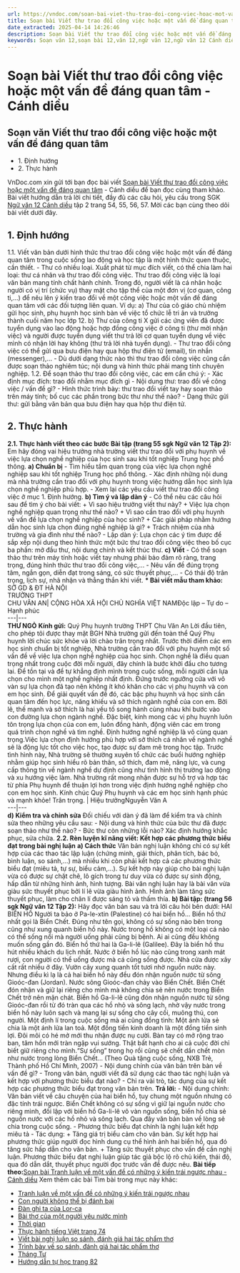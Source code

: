 ```yaml
---
url: https://vndoc.com/soan-bai-viet-thu-trao-doi-cong-viec-hoac-mot-van-de-dang-quan-tam-canh-dieu-331299
title: Soạn bài Viết thư trao đổi công việc hoặc một vấn đề đáng quan tâm - Cánh diều - VnDoc.com
date_extracted: 2025-04-14 14:26:46
description: Soạn bài Viết thư trao đổi công việc hoặc một vấn đề đáng quan tâm - Cánh diều được VnDoc.com tổng hợp và xin gửi tới bạn đọc cùng tham khảo.
keywords: Soạn văn 12,soạn bài 12,văn 12,ngữ văn 12,ngữ văn 12 Cánh diều,soạn ngữ văn 12,giải ngữ văn 12,soạn văn 12 Cánh diều,soạn văn 12 Cánh diều ngắn nhất,soạn bài 12 cánh diều,soạn văn 12 tập 2 trang 54 Cánh diều,Soạn bài Viết thư trao đổi công việc hoặc một vấn đề đáng quan tâm,Soạn văn Viết thư trao đổi công việc hoặc một vấn đề đáng quan tâm,Viết thư trao đổi công việc hoặc một vấn đề đáng quan tâm,soạn văn 12 tập 2 trang 57,soạn văn 12 tập 2 trang 56
---
```


# Soạn bài Viết thư trao đổi công việc hoặc một vấn đề đáng quan tâm - Cánh diều
## Soạn văn Viết thư trao đổi công việc hoặc một vấn đề đáng quan tâm
  * 1\. Định hướng
  * 2\. Thực hành

VnDoc.com xin gửi tới bạn đọc bài viết [Soạn bài Viết thư trao đổi công việc hoặc một vấn đề đáng quan tâm](<https://vndoc.com/soan-bai-viet-thu-trao-doi-cong-viec-hoac-mot-van-de-dang-quan-tam-canh-dieu-331299>) \- Cánh diều để bạn đọc cùng tham khảo. Bài viết hướng dẫn trả lời chi tiết, đầy đủ các câu hỏi, yêu cầu trong SGK [Ngữ văn 12 Cánh diều](<https://vndoc.com/soan-van-12-canh-dieu>) tập 2 trang 54, 55, 56, 57. Mời các bạn cùng theo dõi bài viết dưới đây.
## 1\. Định hướng
1.1. Viết văn bản dưới hình thức thư trao đổi công việc hoặc một vấn đề đáng quan tâm trong cuộc sống lao động và học tập là một hình thức quen thuộc, cần thiết.
\- Thư có nhiều loại. Xuất phát từ mục đích viết, có thể chia làm hai loại: thư cá nhân và thư trao đổi công việc. Thư trao đổi công việc là loại văn bản mang tính chất hành chính. Trong đó, người viết là cá nhân hoặc người có vị trí \(chức vụ\) thay mặt cho tập thể của một đơn vị \(cơ quan, công ti,...\) để nêu lên ý kiến trao đổi về một công việc hoặc một vấn đề đáng quan tâm với các đối tượng liên quan. Ví dụ:
a\) Thư của cô giáo chủ nhiệm gửi học sinh, phụ huynh học sinh bàn về việc tổ chức lễ tri ân và trưởng thành cuối năm học lớp 12.
b\) Thư của công ti X gửi các ứng viên đã được tuyển dụng vào lao động hoặc hợp đồng công việc ở công ti \(thư mời nhận việc\) và người được tuyển dụng viết thư trả lời cơ quan tuyển dụng về việc mình có nhận lời hay không \(thư trả lời nhà tuyển dụng\).
\- Thư trao đổi công việc có thể gửi qua bưu điện hay qua hộp thư điện tử \(email\), tin nhắn \(messenger\),...
\- Dù dưới dạng thức nào thì thư trao đổi công việc cũng cần được soạn thảo nghiêm túc; nội dung và hình thức phải mang tính chuyên nghiệp.
1.2. Để soạn thảo thư trao đổi công việc, các em cần chú ý:
\- Xác định mục đích: trao đổi nhằm mục đích gì
\- Nội dung thư: trao đổi về công việc / vấn đề gì?
\- Hình thức trình bày: thư trao đổi viết tay hay soạn thảo trên máy tính; bố cục các phần trong bức thư như thế nào?
\- Dạng thức gửi thư: gửi bằng văn bản qua bưu điện hay qua hộp thư điện tử.
## 2\. Thực hành
**2.1. Thực hành viết theo các bước**
**Bài tập \(trang 55 sgk Ngữ văn 12 Tập 2\):** Em hãy đóng vai hiệu trưởng nhà trường viết thư trao đổi với phụ huynh về việc lựa chọn nghề nghiệp của học sinh sau khi tốt nghiệp Trung học phổ thông.
**a\) Chuẩn bị**
\- Tìm hiểu tầm quan trọng của việc lựa chọn nghề nghiệp sau khi tốt nghiệp Trung học phổ thông.
\- Xác định những nội dung mà nhà trường cần trao đổi với phụ huynh trong việc hướng dẫn học sinh lựa chọn nghề nghiệp phù hợp.
\- Xem lại các yêu cầu viết thư trao đổi công việc ở mục 1. Định hướng.
**b\) Tìm ý và lập dàn ý**
\- Có thể nêu các câu hỏi sau để tìm ý cho bài viết:
\+ Vì sao hiệu trưởng viết thư này?
\+ Việc lựa chọn nghề nghiệp quan trọng như thế nào?
\+ Vì sao cần trao đổi với phụ huynh về vấn đề lựa chọn nghề nghiệp của học sinh?
\+ Các giải pháp nhằm hướng dẫn học sinh lựa chọn đúng nghề nghiệp là gì?
\+ Trách nhiệm của nhà trường và gia đình như thế nào?
\- Lập dàn ý: Lựa chọn các ý tìm được để sắp xếp nội dung theo hình thức một bức thư trao đổi công việc theo bố cục ba phần: mở đầu thư, nội dung chính và kết thúc thư.
**c\) Viết**
\- Có thể soạn thảo thư trên máy tính hoặc viết tay nhưng phải bảo đảm rõ ràng, trang trọng, đúng hình thức thư trao đổi công việc,...
\- Nêu vấn đề đúng trọng tâm, ngắn gọn, diễn đạt trong sáng, có sức thuyết phục,...
\- Có thái độ trân trọng, lịch sự, nhã nhặn và thẳng thắn khi viết.
**\* Bài viết mẫu tham khảo:**
SỞ GD & ĐT HÀ NỘI  
TRƯỜNG THPT  
CHU VĂN AN| CỘNG HÒA XÃ HỘI CHỦ NGHĨA VIỆT NAMĐộc lập – Tự do – Hạnh phúc  
---|---  
**THƯ NGỎ**
**Kính gửi:** Quý Phụ huynh trường THPT Chu Văn An
Lời đầu tiên, cho phép tôi được thay mặt BGH Nhà trường gửi đến toàn thể
Quý Phụ huynh lời chúc sức khỏe và lời chào trân trọng nhất.
Trước thời điểm các em học sinh chuẩn bị tốt nghiệp, Nhà trường cần trao đổi với phụ huynh một số vấn đề về việc lựa chọn nghề nghiệp của học sinh. Chọn nghề là điều quan trọng nhất trong cuộc đời mỗi người, đây chính là bước khởi đầu cho tương lai. Để tồn tại và để tự khẳng định mình trong cuộc sống, mỗi người cần lựa chọn cho mình một nghề nghiệp nhất định.
Đứng trước ngưỡng cửa với vô vàn sự lựa chọn đã tạo nên không ít khó khăn cho các vị phụ huynh và con em học sinh. Để giải quyết vấn đề đó, các bậc phụ huynh và học sinh cần quan tâm đến học lực, năng khiếu và sở thích ngành nghề của con em. Bởi lẽ, thế mạnh và sở thích là hai yếu tố song hành cùng nhau khi bước vào con đường lựa chọn ngành nghề. Đặc biệt, kính mong các vị phụ huynh luôn tôn trọng lựa chọn của con em, luôn đồng hành, động viên các em trong quá trình chọn nghề và tìm nghề.
Định hướng nghề nghiệp là vô cùng quan trọng.Việc lựa chọn định hướng phù hợp với sở thích cá nhân về ngành nghề sẽ là động lực tốt cho việc học, tạo được sự đam mê trong học tập.
Trước tình hình này, Nhà trường sẽ thường xuyên tổ chức các buổi hướng nghiệp nhằm giúp học sinh hiểu rõ bản thân, sở thích, đam mê, năng lực, và cung cấp thông tin về ngành nghề dự định cũng như tình hình thị trường lao động và xu hướng việc làm.
Nhà trường rất mong nhận được sự hỗ trợ và hợp tác từ phía Phụ huynh để thuận lợi hơn trong việc định hướng nghề nghiệp cho con em học sinh.
Kính chúc Quý Phụ huynh và các em học sinh hạnh phúc và mạnh khỏe\!
Trân trọng.
| Hiệu trưởngNguyễn Văn A  
---|---  
**d\) Kiểm tra và chỉnh sửa**
Đối chiếu với dàn ý đã làm để kiểm tra và chỉnh sửa theo những yêu cầu sau:
\- Nội dung và hình thức của bức thư đã được soạn thảo như thế nào?
\- Bức thư còn những lỗi nào? Xác định hướng khắc phục, sửa chữa.
**2.2. Rèn luyện kĩ năng viết: Kết hợp các phương thức biểu đạt trong bài nghị luận**
**a\) Cách thức**
Văn bản nghị luận không chỉ có sự kết hợp của các thao tác lập luận \(chứng minh, giải thích, phân tích, bác bỏ, bình luận, so sánh,...\) mà nhiều khi còn phải kết hợp cả các phương thức biểu đạt \(miêu tả, tự sự, biểu cảm,...\). Sự kết hợp này giúp cho bài nghị luận vừa có được sự chặt chẽ, lô gích trong tư duy vừa có được sự sinh động, hấp dẫn từ những hình ảnh, hình tượng. Bài văn nghị luận hay là bài văn vừa giàu sức thuyết phục bởi lí lẽ vừa giàu hình ảnh. Hình ảnh làm tăng sức thuyết phục, làm cho chân lí được sáng tỏ và thấm thía.
**b\) Bài tập: \(trang 56 sgk Ngữ văn 12 Tập 2\):**
Hãy đọc văn bản sau và trả lời câu hỏi bên dưới:
HAI BIỂN HỒ
Người ta bảo ở Pa-le-xtin \(Palestine\) có hai biển hồ... Biển hồ thứ nhất gọi là Biển Chết. Đúng như tên gọi, không có sự sống nào bên trong cũng như xung quanh biển hồ này. Nước trong hồ không có một loại cá nào có thể sống nổi mà người uống phải cũng bị bệnh. Ai ai cũng đều không muốn sống gần đó. Biển hồ thứ hai là Ga-li-lê \(Galilee\). Đây là biển hồ thu hút nhiều khách du lịch nhất. Nước ở biển hồ lúc nào cũng trong xanh mát rượi, con người có thể uống được mà cá cũng sống được. Nhà cửa được xây cất rất nhiều ở đây. Vườn cây xung quanh tốt tươi nhờ nguồn nước này.
Nhưng điều kì lạ là cả hai biển hồ này đều đón nhận nguồn nước từ sông Gioóc-đan \(Jordan\). Nước sông Gioóc-đan chảy vào Biển Chết. Biển Chết đón nhận và giữ lại riêng cho mình mà không chia sẻ nên nước trong Biển Chết trở nên mặn chát. Biển hồ Ga-li-lê cũng đón nhận nguồn nước từ sông Gioóc-đan rồi từ đó tràn qua các hồ nhỏ và sông lạch, nhờ vậy nước trong biển hồ này luôn sạch và mang lại sự sống cho cây cối, muông thú, con người.
Một định lí trong cuộc sống mà ai cũng đồng tình: Một ánh lửa sẻ chia là một ánh lửa lan toả. Một đồng tiền kinh doanh là một đồng tiền sinh lợi. Đôi môi có hé mở mới thu nhận được nụ cười. Bàn tay có mở rộng trao ban, tâm hồn mới tràn ngập vui sướng.
Thật bất hạnh cho ai cả cuộc đời chỉ biết giữ riêng cho mình.“Sự sống” trong họ rồi cũng sẽ chết dần chết mòn như nước trong lòng Biển Chết...
\(Theo Quà tặng cuộc sống, NXB Trẻ, Thành phố Hồ Chí Minh, 2007\)
\- Nội dung chính của văn bản trên bàn về vấn đề gì?
\- Trong văn bản, người viết đã sử dụng các thao tác nghị luận và kết hợp với phương thức biểu đạt nào?
\- Chỉ ra vài trò, tác dụng của sự kết hợp các phương thức biểu đạt trong văn bản trên.
**Trả lời:**
\- Nội dung chính: Văn bản viết về câu chuyện của hai biển hồ, tuy chung một nguồn nhưng có đặc tính trái ngược. Biển Chết không có sự sống vì giữ lại nguồn nước cho riêng mình, đối lập với biển hồ Ga-li-lê vô vàn nguồn sống, biển hồ chia sẻ nguồn nước với các hồ nhỏ và sông lạch. Qua đây văn bản bàn về lòng sẻ chia trong cuộc sống.
\- Phương thức biểu đạt chính là nghị luận kết hợp miêu tả
\- Tác dụng:
\+ Tăng giá trị biểu cảm cho văn bản. Sự kết hợp hai phương thức giúp người đọc hình dung cụ thể hình ảnh hai biển hồ, qua đó tăng sức hấp dẫn cho văn bản.
\+ Tăng sức thuyết phục cho vấn đề cần nghị luận. Phương thức biểu đạt nghị luận giúp tác giả bộc lộ rõ chủ kiến, thái độ, qua đó dẫn dắt, thuyết phục người đọc trước vấn đề được nêu.
**Bài tiếp theo:**[Soạn bài Tranh luận về một vấn đề có những ý kiến trái ngược nhau - Cánh diều](<https://vndoc.com/soan-bai-tranh-luan-ve-mot-van-de-co-nhung-y-kien-trai-nguoc-nhau-canh-dieu-331300>)
Xem thêm các bài Tìm bài trong mục này khác:
  * [Tranh luận về một vấn đề có những ý kiến trái ngược nhau](</soan-bai-tranh-luan-ve-mot-van-de-co-nhung-y-kien-trai-nguoc-nhau-canh-dieu-331300>)
  * [Con người không thể bị đánh bại](</soan-bai-con-nguoi-khong-the-bi-danh-bai-canh-dieu-331301>)
  * [Đàn ghi ta của Lor-ca](</soan-bai-dan-ghi-ta-cua-lor-ca-canh-dieu-331355>)
  * [Bài thơ của một người yêu nước mình](</soan-bai-bai-tho-cua-mot-nguoi-yeu-nuoc-minh-canh-dieu-331356>)
  * [Thời gian](</soan-bai-thoi-gian-canh-dieu-331359>)
  * [Thực hành tiếng Việt trang 74](</soan-bai-thuc-hanh-tieng-viet-trang-74-canh-dieu-331360>)
  * [Viết bài nghị luận so sánh, đánh giá hai tác phẩm thơ](</soan-bai-viet-bai-nghi-luan-so-sanh-danh-gia-hai-tac-pham-tho-canh-dieu-331361>)
  * [Trình bày về so sánh, đánh giá hai tác phẩm thơ](</soan-bai-trinh-bay-ve-so-sanh-danh-gia-hai-tac-pham-tho-canh-dieu-331362>)
  * [Tháng Tư](</soan-bai-thang-tu-canh-dieu-331369>)
  * [Hướng dẫn tự học trang 82](</soan-bai-huong-dan-tu-hoc-trang-82-canh-dieu-331371>)

